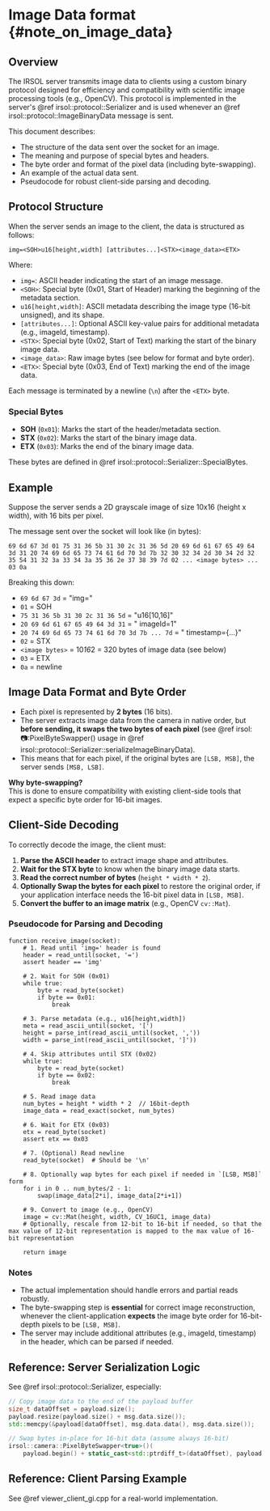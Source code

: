 # Image Data format {#note_on_image_data}

## Overview

The IRSOL server transmits image data to clients using a custom binary protocol designed for efficiency and compatibility with scientific image processing tools (e.g., OpenCV). This protocol is implemented in the server's @ref irsol::protocol::Serializer and is used whenever an @ref irsol::protocol::ImageBinaryData message is sent.

This document describes:

- The structure of the data sent over the socket for an image.
- The meaning and purpose of special bytes and headers.
- The byte order and format of the pixel data (including byte-swapping).
- An example of the actual data sent.
- Pseudocode for robust client-side parsing and decoding.


## Protocol Structure

When the server sends an image to the client, the data is structured as follows:

```
img=<SOH>u16[height,width] [attributes...]<STX><image_data><ETX>
```

Where:

- `img=`: ASCII header indicating the start of an image message.
- `<SOH>`: Special byte (0x01, Start of Header) marking the beginning of the metadata section.
- `u16[height,width]`: ASCII metadata describing the image type (16-bit unsigned), and its shape.
- `[attributes...]`: Optional ASCII key-value pairs for additional metadata (e.g., imageId, timestamp).
- `<STX>`: Special byte (0x02, Start of Text) marking the start of the binary image data.
- `<image_data>`: Raw image bytes (see below for format and byte order).
- `<ETX>`: Special byte (0x03, End of Text) marking the end of the image data.

Each message is terminated by a newline (`\n`) after the `<ETX>` byte.

### Special Bytes

- **SOH** (`0x01`): Marks the start of the header/metadata section.
- **STX** (`0x02`): Marks the start of the binary image data.
- **ETX** (`0x03`): Marks the end of the binary image data.

These bytes are defined in @ref irsol::protocol::Serializer::SpecialBytes.


## Example

Suppose the server sends a 2D grayscale image of size 10x16 (height x width), with 16 bits per pixel.

The message sent over the socket will look like (in bytes):

```
69 6d 67 3d 01 75 31 36 5b 31 30 2c 31 36 5d 20 69 6d 61 67 65 49 64 3d 31 20 74 69 6d 65 73 74 61 6d 70 3d 7b 32 30 32 34 2d 30 34 2d 32 35 54 31 32 3a 33 34 3a 35 36 2e 37 38 39 7d 02 ... <image bytes> ... 03 0a
```

Breaking this down:

- `69 6d 67 3d` = "img="
- `01` = SOH
- `75 31 36 5b 31 30 2c 31 36 5d` = "u16[10,16]"
- `20 69 6d 61 67 65 49 64 3d 31` = " imageId=1"
- `20 74 69 6d 65 73 74 61 6d 70 3d 7b ... 7d` = " timestamp={...}"
- `02` = STX
- `<image bytes>` = 10*16*2 = 320 bytes of image data (see below)
- `03` = ETX
- `0a` = newline


## Image Data Format and Byte Order

- Each pixel is represented by **2 bytes** (16 bits).
- The server extracts image data from the camera in native order, but **before sending, it swaps the two bytes of each pixel** (see @ref irsol::camera::PixelByteSwapper<true>() usage in @ref irsol::protocol::Serializer::serializeImageBinaryData).
- This means that for each pixel, if the original bytes are `[LSB, MSB]`, the server sends `[MSB, LSB]`.

**Why byte-swapping?**  
This is done to ensure compatibility with existing client-side tools that expect a specific byte order for 16-bit images.


## Client-Side Decoding

To correctly decode the image, the client must:

1. **Parse the ASCII header** to extract image shape and attributes.
2. **Wait for the STX byte** to know when the binary image data starts.
3. **Read the correct number of bytes** (`height * width * 2`).
4. **Optionally Swap the bytes for each pixel** to restore the original order, if your application interface needs the 16-bit pixel data in `[LSB, MSB]`.
5. **Convert the buffer to an image matrix** (e.g., OpenCV `cv::Mat`).

### Pseudocode for Parsing and Decoding

```pseudocode
function receive_image(socket):
    # 1. Read until 'img=' header is found
    header = read_until(socket, '=')
    assert header == 'img'

    # 2. Wait for SOH (0x01)
    while true:
        byte = read_byte(socket)
        if byte == 0x01:
            break

    # 3. Parse metadata (e.g., u16[height,width])
    meta = read_ascii_until(socket, '[')
    height = parse_int(read_ascii_until(socket, ','))
    width = parse_int(read_ascii_until(socket, ']'))

    # 4. Skip attributes until STX (0x02)
    while true:
        byte = read_byte(socket)
        if byte == 0x02:
            break

    # 5. Read image data
    num_bytes = height * width * 2  // 16bit-depth
    image_data = read_exact(socket, num_bytes)

    # 6. Wait for ETX (0x03)
    etx = read_byte(socket)
    assert etx == 0x03

    # 7. (Optional) Read newline
    read_byte(socket)  # Should be '\n'

    # 8. Optionally wap bytes for each pixel if needed in `[LSB, MSB]` form
    for i in 0 .. num_bytes/2 - 1:
        swap(image_data[2*i], image_data[2*i+1])

    # 9. Convert to image (e.g., OpenCV)
    image = cv::Mat(height, width, CV_16UC1, image_data)
    # Optionally, rescale from 12-bit to 16-bit if needed, so that the max value of 12-bit representation is mapped to the max value of 16-bit representation

    return image
```

### Notes

- The actual implementation should handle errors and partial reads robustly.
- The byte-swapping step is **essential** for correct image reconstruction, whenever the client-application **expects** the image byte order for 16-bit-depth pixels to be `[LSB, MSB]`.
- The server may include additional attributes (e.g., imageId, timestamp) in the header, which can be parsed if needed.


## Reference: Server Serialization Logic

See @ref irsol::protocol::Serializer, especially:

```cpp
// Copy image data to the end of the payload buffer
size_t dataOffset = payload.size();
payload.resize(payload.size() + msg.data.size());
std::memcpy(&payload[dataOffset], msg.data.data(), msg.data.size());

// Swap bytes in-place for 16-bit data (assume always 16-bit)
irsol::camera::PixelByteSwapper<true>()(
    payload.begin() + static_cast<std::ptrdiff_t>(dataOffset), payload.end());
```


## Reference: Client Parsing Example

See @ref viewer_client_gi.cpp for a real-world implementation.

